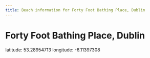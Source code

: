 ```yaml
---
title: Beach information for Forty Foot Bathing Place, Dublin
---
```

# Forty Foot Bathing Place, Dublin 

<div class="location-info">latitude: 53.28954713 longitude: -6.11397308</div>
<div id="met-eireann-warnings"></div>
<div></div>